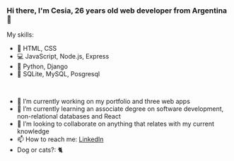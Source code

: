 ### Hi there, I'm Cesia, 26 years old web developer from Argentina 👋

My skills:
- 📝 HTML, CSS 
- 💻 JavaScript, Node.js, Express
- 🐍 Python, Django
- 💾 SQLite, MySQL, Posgresql

<br>

- 🔭 I’m currently working on my portfolio and three web apps
- 🌱 I’m currently learning an associate degree on software development, non-relational databases and React
- 👯 I’m looking to collaborate on anything that relates with my current knowledge
- 📫 How to reach me: [LinkedIn](https://www.linkedin.com/in/cesia-cora)
- Dog or cats?: 🐈

<!-- 🤔 I’m looking for help with
💬 Ask me about ...
⚡ Fun fact: 
-->
